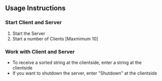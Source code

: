 ## Usage Instructions

### Start Client and Server

1. Start the Server
2. Start a number of Clients [Maxmimum 10]

### Work with Client and Server

* To receive a sorted string at the clientside, enter a string at the clientside
* If you want to shutdown the server, enter "Shutdown" at the clientside